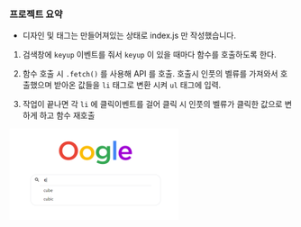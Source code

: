 ### 프로젝트 요약

- 디자인 및 태그는 만들어져있는 상태로 index.js 만 작성했습니다.


1. 검색창에 `keyup` 이벤트를 줘서 `keyup` 이 있을 때마다 함수를 호출하도록 한다.

2. 함수 호출 시 `.fetch()` 를 사용해 API 를 호출. 호출시 인풋의 벨류를 가져와서 호출했으며 받아온 값들을 `li` 태그로 변환 시켜 `ul` 태그에 입력.

3. 작업이 끝나면 각 `li` 에 클릭이벤트를 걸어 클릭 시 인풋의 벨류가 클릭한 값으로 변하게 하고 함수 재호출


<img style="max-width:300px" src='./img/autoComplete.png'>
